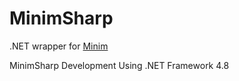 # MinimSharp
.NET wrapper for [Minim](https://github.com/ddf/Minim)

MinimSharp Development Using .NET Framework 4.8